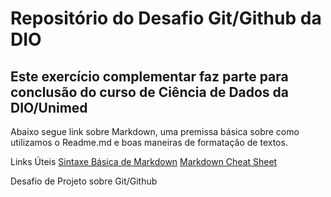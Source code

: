 # Repositório do Desafio Git/Github da DIO
## Este exercício complementar faz parte para conclusão do curso de Ciência de Dados da DIO/Unimed

Abaixo segue link sobre Markdown, uma premissa básica sobre como utilizamos o Readme.md e boas maneiras de formatação de textos.

Links Úteis
[Sintaxe Básica de Markdown](https://www.markdownguide.org/basic-syntax/)
[Markdown Cheat Sheet](https://www.markdownguide.org/cheat-sheet/)

Desafio de Projeto sobre Git/Github
